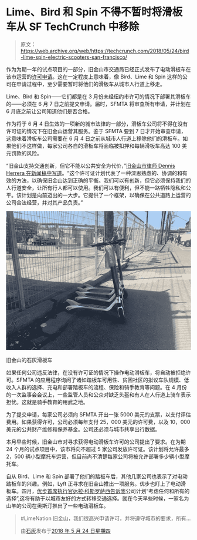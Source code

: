 # Lime、Bird 和 Spin 不得不暂时将滑板车从 SF TechCrunch 中移除

> 原文：<https://web.archive.org/web/https://techcrunch.com/2018/05/24/bird-lime-spin-electric-scooters-san-francisco/>

作为为期一年的试点项目的一部分，旧金山市交通局已经正式发布了电动滑板车在该市运营的[许可申请](https://web.archive.org/web/20230102070958/https://www.sfmta.com/sites/default/files/reports-and-documents/2018/05/powered_scooter_share_program_permit_application.pdf)。这在一定程度上意味着，像 Bird、Lime 和 Spin 这样的公司在申请过程中，至少需要暂时将他们的滑板车从城市人行道上移走。

Lime、Bird 和 Spin——它们都是在 3 月份未经纽约市许可的情况下部署其滑板车的——必须在 6 月 7 日之前提交申请。届时，SFMTA 将审查所有申请，并计划在 6 月底之前让公司知道他们是否合格。

作为将于 6 月 4 日生效的一项新的城市法律的一部分，滑板车公司将不得在没有许可证的情况下在旧金山运营其服务。鉴于 SFMTA 要到 7 日才开始审查申请，这意味着滑板车公司需要在 6 月 4 日之前从城市人行道上移除他们的滑板车。如果他们不这样做，每家公司各自的滑板车将面临被扣押和每辆滑板车高达 100 美元罚款的风险。

“旧金山支持交通创新，但它不能以公共安全为代价，”[旧金山市律师 Dennis Herrera 在新闻稿中写道](https://web.archive.org/web/20230102070958/https://www.sfcityattorney.org/2018/05/23/san-francisco-announces-next-steps-regulating-shared-motorized-scooters/)。“这个许可证计划代表了一种深思熟虑的、协调的和有效的方法，以确保旧金山达到正确的平衡。我们可以有创新，但它必须保持我们的人行道安全，让所有行人都可以使用。我们可以有便利，但不能一路牺牲隐私和公平。该计划是向前迈出的一大步。它提供了一个框架，以确保在公共道路上运营的公司合法经营，并对其产品负责。”

![](img/41c04b2518cefe09ae41e8a951d2a3de.png)

旧金山的石灰滑板车

如果任何公司违反法律，在没有许可证的情况下操作电动滑板车，将自动被拒绝许可。SFMTA 的应用程序询问了诸如踏板车可用性、贫困社区的拟议车队规模、低收入人群的选择、充电和部署踏板车的流程、保险和骑手教育等问题。在 4 月份的一次监事会会议上，一些监管人员和公众对缺乏头盔和有人在人行道上骑车表示担忧。这就是骑手教育的用武之地。

为了提交申请，每家公司必须向 SFMTA 开出一张 5000 美元的支票，以支付评估费用。如果获得许可，公司必须每年支付 25，000 美元的许可费，以及 10，000 美元的公共财产维修和保养基金。公司还必须与城市共享出行数据。

本月早些时候，旧金山市对寻求获得电动滑板车许可的公司提出了要求。在为期 24 个月的试点项目中，该市将向不超过 5 家公司发放许可证。该计划将允许最多 2，500 辆小型摩托车运营，但目前尚不清楚每家公司将被允许部署多少辆小型摩托车。

自从 Bird、Lime 和 Spin 部署了他们的踏板车后，其他几家公司也表示了对电动踏板车的兴趣。例如，Lyft 正寻求在旧金山推出一项服务。优步也盯上了电动滑板车。四月，[优步首席执行官达拉·科斯罗萨西告诉我](https://web.archive.org/web/20230102070958/https://techcrunch.com/2018/04/09/uber-acquires-bike-share-startup-jump/)公司计划“考虑任何和所有的选择”,这将有助于以城市友好的方式转移交通选择。就在今天早些时候，一家名为山羊的公司在奥斯汀推出了一些电动滑板车。

> #LimeNation 旧金山，我们很高兴申请许可，并将遵守城市的要求，所有…
> 
> 由[石灰](https://web.archive.org/web/20230102070958/https://www.facebook.com/limebike/)发布于[2018 年 5 月 24 日星期四](https://web.archive.org/web/20230102070958/https://www.facebook.com/limebike/posts/2094927844116345)